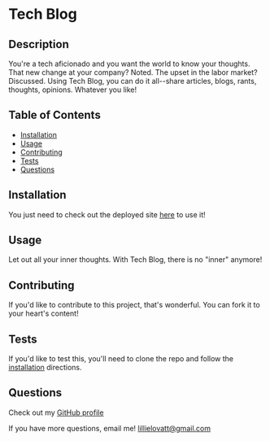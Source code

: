 # Tech Blog

## Description

You're a tech aficionado and you want the world to know your thoughts. That new change at your company? Noted. The upset in the labor market? Discussed. Using Tech Blog, you can do it all--share articles, blogs, rants, thoughts, opinions. Whatever you like!

## Table of Contents

-   [Installation](#installation)
-   [Usage](#usage)
-   [Contributing](#contributing)
-   [Tests](#tests)
-   [Questions](#Questions)

## Installation

You just need to check out the deployed site [here]() to use it!

## Usage

Let out all your inner thoughts. With Tech Blog, there is no "inner" anymore!

## Contributing

If you'd like to contribute to this project, that's wonderful. You can fork it to your heart's content!

## Tests

If you'd like to test this, you'll need to clone the repo and follow the [installation](#installation) directions.

## Questions

Check out my [GitHub profile](https://github.com/lillielovatt)

If you have more questions, email me! <lillielovatt@gmail.com>

